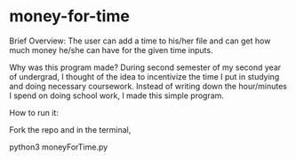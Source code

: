 # money-for-time

Brief Overview:
The user can add a time to his/her file and can get how much money he/she can have for the given time inputs.

Why was this program made?
During second semester of my second year of undergrad, I thought of the idea to incentivize the time I put in studying and doing necessary coursework. Instead of writing down the hour/minutes I spend on doing school work, I made this simple program.

How to run it:

Fork the repo and in the terminal,

python3 moneyForTime.py